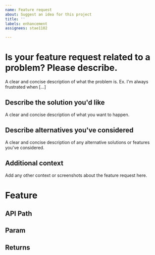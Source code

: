 ```yaml
---
name: Feature request
about: Suggest an idea for this project
title: ''
labels: enhancement
assignees: stae1102

---
```


# Is your feature request related to a problem? Please describe.
A clear and concise description of what the problem is. Ex. I'm always frustrated when [...]

## Describe the solution you'd like
A clear and concise description of what you want to happen.

## Describe alternatives you've considered
A clear and concise description of any alternative solutions or features you've considered.

## Additional context
Add any other context or screenshots about the feature request here.

# Feature

## API Path

## Param

## Returns
